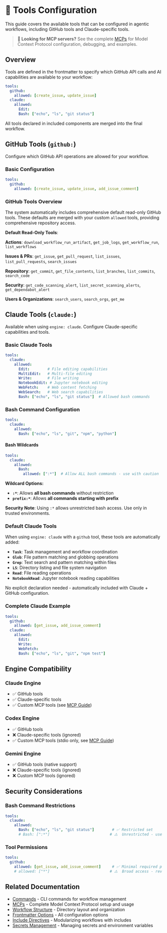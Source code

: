 # 🔧 Tools Configuration

This guide covers the available tools that can be configured in agentic workflows, including GitHub tools and Claude-specific tools.

> **📘 Looking for MCP servers?** See the complete [MCPs](mcps.md) for Model Context Protocol configuration, debugging, and examples.

## Overview

Tools are defined in the frontmatter to specify which GitHub API calls and AI capabilities are available to your workflow:

```yaml
tools:
  github:
    allowed: [create_issue, update_issue]
  claude:
    allowed:
      Edit:
      Bash: ["echo", "ls", "git status"]
```

All tools declared in included components are merged into the final workflow.

## GitHub Tools (`github:`)

Configure which GitHub API operations are allowed for your workflow.

### Basic Configuration

```yaml
tools:
  github:
    allowed: [create_issue, update_issue, add_issue_comment]
```

### GitHub Tools Overview

The system automatically includes comprehensive default read-only GitHub tools. These defaults are merged with your custom `allowed` tools, providing comprehensive repository access.

**Default Read-Only Tools**:

**Actions**: `download_workflow_run_artifact`, `get_job_logs`, `get_workflow_run`, `list_workflows`

**Issues & PRs**: `get_issue`, `get_pull_request`, `list_issues`, `list_pull_requests`, `search_issues`

**Repository**: `get_commit`, `get_file_contents`, `list_branches`, `list_commits`, `search_code`

**Security**: `get_code_scanning_alert`, `list_secret_scanning_alerts`, `get_dependabot_alert`

**Users & Organizations**: `search_users`, `search_orgs`, `get_me`

## Claude Tools (`claude:`)

Available when using `engine: claude`. Configure Claude-specific capabilities and tools.

### Basic Claude Tools

```yaml
tools:
  claude:
    allowed:
      Edit:        # File editing capabilities
      MultiEdit:   # Multi-file editing
      Write:       # File writing
      NotebookEdit: # Jupyter notebook editing
      WebFetch:    # Web content fetching
      WebSearch:   # Web search capabilities
      Bash: ["echo", "ls", "git status"]  # Allowed bash commands
```

### Bash Command Configuration

```yaml
tools:
  claude:
    allowed:
      Bash: ["echo", "ls", "git", "npm", "python"]
```

#### Bash Wildcards

```yaml
tools:
  claude:
    allowed:
      Bash:
        allowed: [":*"]  # Allow ALL bash commands - use with caution
```

**Wildcard Options:**
- **`:*`**: Allows **all bash commands** without restriction
- **`prefix:*`**: Allows **all commands starting with prefix**

**Security Note**: Using `:*` allows unrestricted bash access. Use only in trusted environments.

### Default Claude Tools

When using `engine: claude` with a `github` tool, these tools are automatically added:

- **`Task`**: Task management and workflow coordination
- **`Glob`**: File pattern matching and globbing operations  
- **`Grep`**: Text search and pattern matching within files
- **`LS`**: Directory listing and file system navigation
- **`Read`**: File reading operations
- **`NotebookRead`**: Jupyter notebook reading capabilities

No explicit declaration needed - automatically included with Claude + GitHub configuration.

### Complete Claude Example

```yaml
tools:
  github:
    allowed: [get_issue, add_issue_comment]
  claude:
    allowed:
      Edit:
      Write:
      WebFetch:
      Bash: ["echo", "ls", "git", "npm test"]
```

## Engine Compatibility

### Claude Engine
- ✅ GitHub tools
- ✅ Claude-specific tools
- ✅ Custom MCP tools (see [MCP Guide](mcps.md))

### Codex Engine
- ✅ GitHub tools
- ❌ Claude-specific tools (ignored)
- ✅ Custom MCP tools (stdio only, see [MCP Guide](mcps.md))

### Gemini Engine
- ✅ GitHub tools (native support)
- ❌ Claude-specific tools (ignored)
- ❌ Custom MCP tools (ignored)


## Security Considerations

### Bash Command Restrictions
```yaml
tools:
  claude:
    allowed:
      Bash: ["echo", "ls", "git status"]        # ✅ Restricted set
      # Bash: [":*"]                           # ⚠️  Unrestricted - use carefully
```

### Tool Permissions
```yaml
tools:
  github:
    allowed: [get_issue, add_issue_comment]     # ✅ Minimal required permissions
    # allowed: ["*"]                           # ⚠️  Broad access - review carefully
```

## Related Documentation

- [Commands](commands.md) - CLI commands for workflow management
- [MCPs](mcps.md) - Complete Model Context Protocol setup and usage
- [Workflow Structure](workflow-structure.md) - Directory layout and organization
- [Frontmatter Options](frontmatter.md) - All configuration options
- [Include Directives](include-directives.md) - Modularizing workflows with includes
- [Secrets Management](secrets.md) - Managing secrets and environment variables

